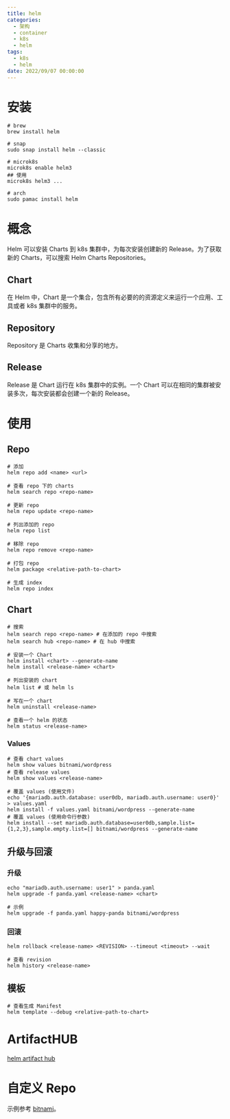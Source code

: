 ```yaml
---
title: helm
categories: 
  - 架构
  - container
  - k8s
  - helm
tags:
  - k8s
  - helm
date: 2022/09/07 00:00:00
---
```


# 安装

```shell
# brew
brew install helm

# snap
sudo snap install helm --classic

# microk8s
microk8s enable helm3
## 使用
microk8s helm3 ...

# arch
sudo pamac install helm
```

# 概念

Helm 可以安装 Charts 到 k8s 集群中，为每次安装创建新的 Release。为了获取新的 Charts，可以搜索 Helm Charts Repositories。

## Chart

在 Helm 中，Chart 是一个集合，包含所有必要的的资源定义来运行一个应用、工具或者 k8s 集群中的服务。

## Repository

Repository 是 Charts 收集和分享的地方。

## Release

Release 是 Chart 运行在 k8s 集群中的实例。一个 Chart 可以在相同的集群被安装多次，每次安装都会创建一个新的 Release。

# 使用

## Repo

```shell
# 添加
helm repo add <name> <url>

# 查看 repo 下的 charts
helm search repo <repo-name>

# 更新 repo
helm repo update <repo-name>

# 列出添加的 repo
helm repo list

# 移除 repo
helm repo remove <repo-name>

# 打包 repo
helm package <relative-path-to-chart>

# 生成 index
helm repo index
```

## Chart

```shell
# 搜索
helm search repo <repo-name> # 在添加的 repo 中搜索
helm search hub <repo-name> # 在 hub 中搜索

# 安装一个 Chart
helm install <chart> --generate-name
helm install <release-name> <chart>

# 列出安装的 chart
helm list # 或 helm ls

# 写在一个 chart
helm uninstall <release-name>

# 查看一个 helm 的状态
helm status <release-name>
```

### Values

```shell
# 查看 chart values
helm show values bitnami/wordpress
# 查看 release values
helm show values <release-name>

# 覆盖 values (使用文件)
echo '{mariadb.auth.database: user0db, mariadb.auth.username: user0}' > values.yaml
helm install -f values.yaml bitnami/wordpress --generate-name
# 覆盖 values (使用命令行参数)
helm install --set mariadb.auth.database=user0db,sample.list={1,2,3},sample.empty.list=[] bitnami/wordpress --generate-name
```

## 升级与回滚

### 升级

```shell
echo "mariadb.auth.username: user1" > panda.yaml
helm upgrade -f panda.yaml <release-name> <chart> 

# 示例
helm upgrade -f panda.yaml happy-panda bitnami/wordpress
```

### 回滚

```shell
helm rollback <release-name> <REVISION> --timeout <timeout> --wait

# 查看 revision
helm history <release-name>
```

## 模板

```shell
# 查看生成 Manifest
helm template --debug <relative-path-to-chart>
```

# ArtifactHUB

[helm artifact hub](https://artifacthub.io/packages/search?kind=0)

# 自定义 Repo

示例参考 [bitnami](https://github.com/bitnami/charts)。
